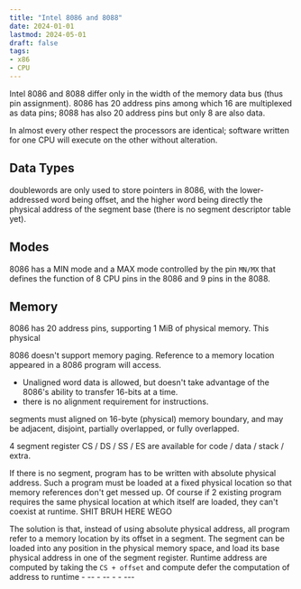 ```yaml
---
title: "Intel 8086 and 8088"
date: 2024-01-01
lastmod: 2024-05-01
draft: false
tags:
- x86
- CPU
---
```


Intel 8086 and 8088 differ only in the width of the memory data bus (thus pin assignment).
8086 has 20 address pins among which 16 are multiplexed as data pins;
8088 has also 20 address pins but only 8 are also data.

In almost every other respect the processors are identical;
software written for one CPU will execute on the other without alteration.

## Data Types

doublewords are only used to store pointers in 8086, with the lower-addressed word being offset, and the higher word being directly the physical address
of the segment base (there is no segment descriptor table yet).

## Modes

8086 has a MIN mode and a MAX mode controlled by the pin `MN/MX` that defines the function of 8 CPU pins in the 8086 and 9 pins in the 8088.

<!-- These modes are trivial and has nothing to do with the later modes  -->

## Memory

8086 has 20 address pins, supporting 1 MiB of physical memory.
This physical 

8086 doesn't support memory paging. Reference to a memory location appeared in a 8086 program will access.

- Unaligned word data is allowed, but doesn't take advantage of the 8086's ability to transfer 16-bits at a time.
- there is no alignment requirement for instructions.

segments must aligned on 16-byte (physical) memory boundary, and may be adjacent, disjoint, partially overlapped, or fully overlapped.

4 segment register CS / DS / SS / ES are available for code / data / stack / extra.

If there is no segment, program has to be written with absolute physical address. Such a program must be loaded at a fixed physical location
so that memory references don't get messed up. Of course if 2 existing program requires the same physical location at which itself are loaded,
they can't coexist at runtime. SHIT BRUH HERE WEGO

The solution is that, instead of using absolute physical address, all program refer to a memory location by its offset in a segment.
The segment can be loaded into any position in the physical memory space, and load its base physical address in one of the segment register.
Runtime address are computed by taking the `CS + offset` and compute
defer the computation of address to runtime - -- - -- - - ---